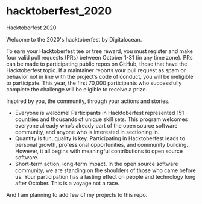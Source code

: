 # hacktoberfest_2020
Hacktoberfest 2020

Welcome to the 2020's hacktoberfest by Digitalocean.

To earn your Hacktoberfest tee or tree reward, you must register and make four valid pull requests (PRs) between October 1-31 (in any time zone). PRs can be made to participating public repos on GitHub, those that have the Hacktoberfest topic. If a maintainer reports your pull request as spam or behavior not in line with the project’s code of conduct, you will be ineligible to participate. This year, the first 70,000 participants who successfully complete the challenge will be eligible to receive a prize.

Inspired by you, the community, through your actions and stories.

- Everyone is welcome! Participants in Hacktoberfest represented 151 countries and thousands of unique skill sets. This program welcomes everyone already who’s already part of the open source software community, and anyone who is interested in sectioning in.
- Quantity is fun, quality is key. Participating in Hacktoberfest leads to personal growth, professional opportunities, and community building. However, it all begins with meaningful contributions to open source software.
- Short-term action, long-term impact. In the open source software community, we are standing on the shoulders of those who came before us. Your participation has a lasting effect on people and technology long after October. This is a voyage not a race.

And I am planning to add few of my projects to this repo.


